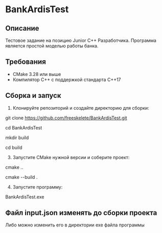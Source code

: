 # BankArdisTest
## Описание
Тестовое задание на позицию Junior C++ Разработчика. Программа является простой моделью работы банка.

## Требования
- CMake 3.28 или выше
- Компилятор C++ с поддержкой стандарта C++17

## Сборка и запуск
1. Клонируйте репозиторий и создайте директорию для сборки:
 
git clone https://github.com/freeskelete/BankArdisTest.git
 
cd BankArdisTest
 
mkdir build
 
cd build

3. Запустите CMake нужной версии и соберите проект:

cmake ..
 
cmake --build .

4. Запустите программу:
 
BankArdisTest.exe

## Файл input.json изменять до сборки проекта ##
Либо можно изменить его в директории exe файла программы

